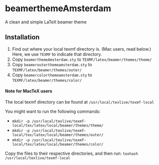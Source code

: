 # beamerthemeAmsterdam
A clean and simple LaTeX beamer theme

## Installation

1. Find out where your local texmf directory is. (Mac users, read below.) Here, we use `TEXMF` to indicate that directory.
1. Copy `beamerthemeAmsterdam.sty` to `TEXMF/latex/beamer/themes/theme/`
2. Copy `beamerouterthemeamsterdam.sty` to `TEXMF/latex/beamer/themes/outer/`
3. Copy `beamercolorthemeamsterdam.sty` to `TEXMF/latex/beamer/themes/color/`

#### Note for MacTeX users

The local texmf directory can be found at `/usr/local/texlive/texmf-local`

You might want to run the following commands:

- `mkdir -p /usr/local/texlive/texmf-local/tex/latex/local/beamer/themes/theme/`
- `mkdir -p /usr/local/texlive/texmf-local/tex/latex/local/beamer/themes/outer/`
- `mkdir -p /usr/local/texlive/texmf-local/tex/latex/local/beamer/themes/color/`

Copy the files to their respective directories, and then run: `texhash /usr/local/texlive/texmf-local`
